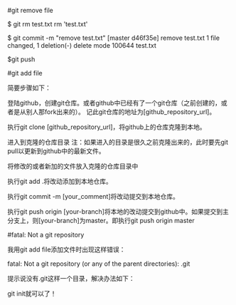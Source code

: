 #git remove file 

$ git rm test.txt
rm 'test.txt'

$ git commit -m "remove test.txt"
[master d46f35e] remove test.txt
 1 file changed, 1 deletion(-)
 delete mode 100644 test.txt

$git push




#git add file

简要步骤如下：

登陆github，创建git仓库。或者github中已经有了一个git仓库（之前创建的，或者是从别人那fork出来的）。 
记此git仓库的地址为[github_repository_url]。

执行git clone [github_repository_url]，将github上的仓库克隆到本地。

进入到克隆的仓库目录 
注：如果进入的目录是很久之前克隆出来的，此时要先git pull以更新到github中的最新文件。

将修改的或者新加的文件放入克隆的仓库目录中

执行git add .将改动添加到本地仓库。

执行git commit -m [your_comment]将改动提交到本地仓库。

执行git push origin [your-branch]将本地的改动提交到github中。如果提交到主分支上，则[your-branch]为master。即执行git push origin master


#fatal: Not a git repository

我用git add file添加文件时出现这样错误：

fatal: Not a git repository (or any of the parent directories): .git

提示说没有.git这样一个目录，解决办法如下：

git init就可以了！


